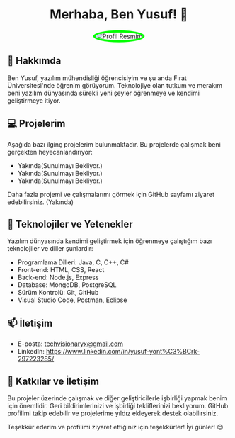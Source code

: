 <div align="center">
  <h1>Merhaba, Ben Yusuf! 👋</h1>
  
  <img src="https://avatars.githubusercontent.com/u/140352702?s=400&u=8a57278ce7a8df692ee4d9fccc2249269ca0336b&v=4" alt="Profil Resmim" style="border-radius: 50%; border: 5px solid #00FF00;">
</div>

## 🚀 Hakkımda

Ben Yusuf, yazılım mühendisliği öğrencisiyim ve şu anda Fırat Üniversitesi'nde öğrenim görüyorum. Teknolojiye olan tutkum ve merakım beni yazılım dünyasında sürekli yeni şeyler öğrenmeye ve kendimi geliştirmeye itiyor. 

## 💻 Projelerim

Aşağıda bazı ilginç projelerim bulunmaktadır. Bu projelerde çalışmak beni gerçekten heyecanlandırıyor:

- Yakında(Sunulmayı Bekliyor.)
- Yakında(Sunulmayı Bekliyor.)
- Yakında(Sunulmayı Bekliyor.)
  
Daha fazla projemi ve çalışmalarımı görmek için GitHub sayfamı ziyaret edebilirsiniz. (Yakında)

## 🌱 Teknolojiler ve Yetenekler

Yazılım dünyasında kendimi geliştirmek için öğrenmeye çalıştığım bazı teknolojiler ve diller şunlardır:

- Programlama Dilleri: Java, C, C++, C#
- Front-end: HTML, CSS, React
- Back-end: Node.js, Express
- Database: MongoDB, PostgreSQL
- Sürüm Kontrolü: Git, GitHub
- Visual Studio Code, Postman, Eclipse

## 📫 İletişim

- E-posta:  techvisionaryx@gmail.com
- LinkedIn: https://www.linkedin.com/in/yusuf-yont%C3%BCrk-297223285/

## 🤝 Katkılar ve İletişim

Bu projeler üzerinde çalışmak ve diğer geliştiricilerle işbirliği yapmak benim için önemlidir. Geri bildirimlerinizi ve işbirliği tekliflerinizi bekliyorum. GitHub profilimi takip edebilir ve projelerime yıldız ekleyerek destek olabilirsiniz.

Teşekkür ederim ve profilimi ziyaret ettiğiniz için teşekkürler! İyi günler! 😊
